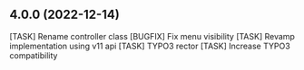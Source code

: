 ## 4.0.0 (2022-12-14)

[TASK] Rename controller class
[BUGFIX] Fix menu visibility
[TASK] Revamp implementation using v11 api
[TASK] TYPO3 rector
[TASK] Increase TYPO3 compatibility
